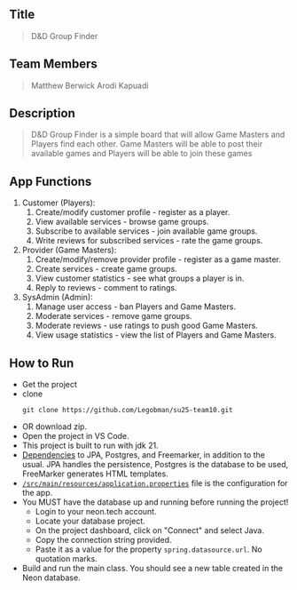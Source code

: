## Title
> D&D Group Finder

## Team Members
> Matthew Berwick
> Arodi Kapuadi

## Description 
> D&D Group Finder is a simple board that will allow Game Masters and Players find each other. Game Masters will be able to post their available games and Players will be able to join these games

## App Functions
1. Customer (Players):
    1. Create/modify customer profile - register as a player.
    2. View available services - browse game groups.
    3. Subscribe to available services - join available game groups.
    4. Write reviews for subscribed services - rate the game groups.
2. Provider (Game Masters):
    1. Create/modify/remove provider profile - register as a game master.
    2. Create services - create game groups.
    3. View customer statistics - see what groups a player is in.
    4. Reply to reviews - comment to ratings.
3. SysAdmin (Admin):
    1. Manage user access - ban Players and Game Masters.
    2. Moderate services - remove game groups.
    3. Moderate reviews - use ratings to push good Game Masters.
    4. View usage statistics - view the list of Players and Game Masters.

## How to Run
- Get the project
- clone
    ```
    git clone https://github.com/Legobman/su25-team10.git
    ```
- OR download zip.
- Open the project in VS Code.
- This project is built to run with jdk 21.
- [Dependencies](https://github.com/Legobman/su25-team10/blob/88bb712899067431aad32d380f6bc84ab1197c8b/backend-api/pom.xml#L32) to JPA, Postgres, and Freemarker, in addition to the usual. JPA handles the persistence, Postgres is the database to be used, FreeMarker generates HTML templates.
- [`/src/main/resources/application.properties`](https://github.com/Legobman/su25-team10/blob/88bb712899067431aad32d380f6bc84ab1197c8b/backend-api/src/main/resources/application.properties) file  is the configuration for the app.
- You MUST have the database up and running before running the project!
    - Login to your neon.tech account.
    - Locate your database project.
    - On the project dashboard, click on "Connect" and select Java.
    - Copy the connection string provided.
    - Paste it as a value for the property `spring.datasource.url`. No quotation marks.
- Build and run the main class. You should see a new table created in the Neon database.